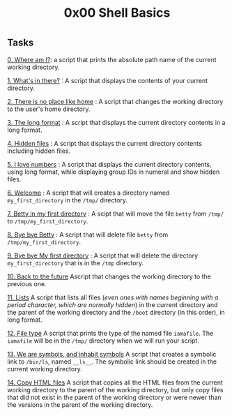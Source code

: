 <h1 align="center">0x00 Shell Basics<h1>

## Tasks

[0. Where am I?](./0-current_working_directory): a script that prints the absolute path name of the current working directory.

[1. What's in there?](./1-listit) : A script that displays the contents of your current directory.

[2. There is no place like home](./2-bring_me_home) : A script that changes the working directory to the user's home directory.

[3. The long format](./3-listfiles) : A script that displays the current directory contents in a long format.

[4. Hidden files](./4-listmorefiles) : A script that displays the current directory contents including hidden files.

[5. I love numbers](./5-listfilesdigitonly) : A script that displays the current directory contents, using long format, while displaying group IDs in numeral and show hidden files.

[6. Welcome](./6-firstdirectory) : A script that will creates a directory named `my_first_directory` in the `/tmp/` directory.

[7. Betty in my first directory](./7-movethatfile) : A scipt that will move the file `betty` from `/tmp/` to `/tmp/my_first_directory`.

[8. Bye bye Betty](./8-firstdelete) : A script that will delete file `betty` from `/tmp/my_first_directory`.

[9. Bye bye My first directory](./9-firstdirdeletion) : A script that will delete the directory `my_first_directory` that is in the `/tmp` directory.

[10. Back to the future](./10-back) Ascript that changes the working directory to the previous one.

[11. Lists](./11-lists) A script that lists all files (*even ones with names beginning with a period character, which are normally hidden*) in the current directory and the parent of the working directory and the `/boot` directory (in this order), in long format.

[12. File type](./12-file_type) A script that prints the type of the named file `iamafile`. The `iamafile` will be in the `/tmp/` directory when we will run your script.

[13. We are symbols, and inhabit symbols](./13-symbolic_link) A script that creates a symbolic link to `/bin/ls`, named `__ls__`. The symbolic link should be created in the current working directory.

[14. Copy HTML files](./14-copy_html) A script that copies all the HTML files from the current working directory to the parent of the working directory, but only copy files that did not exist in the parent of the working directory or were newer than the versions in the parent of the working directory.

